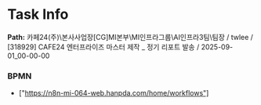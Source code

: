 # Task Info

**Path:** 카페24(주)\본사사업장\[CG]MI본부\MI인프라그룹\AI인프라3팀\팀장 / twlee / [318929] CAFE24 엔터프라이즈 마스터 제작 _ 정기 리포트 발송 / 2025-09-01_00-00-00

### BPMN
- ["https://n8n-mi-064-web.hanpda.com/home/workflows"]

